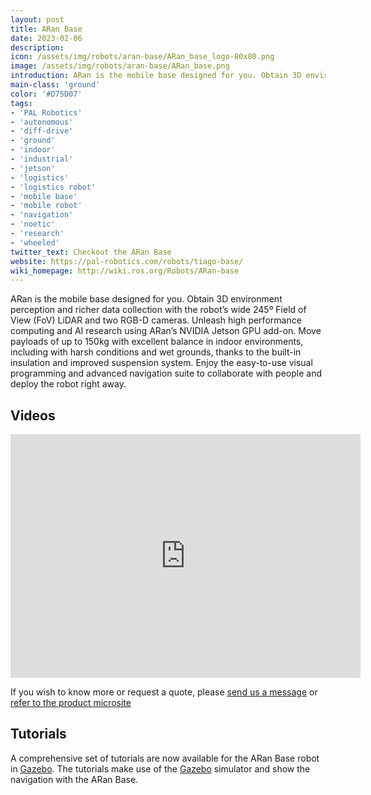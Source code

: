 ```yaml
---
layout: post
title: ARan Base
date: 2023-02-06
description:
icon: /assets/img/robots/aran-base/ARan_base_logo-80x80.png
image: /assets/img/robots/aran-base/ARan_base.png
introduction: ARan is the mobile base designed for you. Obtain 3D environment perception and richer data collection with the robot’s wide 245º Field of View (FoV) LiDAR and two RGB-D cameras. Unleash high performance computing and AI research using ARan’s NVIDIA Jetson GPU add-on. Move payloads of up to 150kg with excellent balance in indoor environments, including with harsh conditions and wet grounds, thanks to the built-in insulation and improved suspension system. Enjoy the easy-to-use visual programming and advanced navigation suite to collaborate with people and deploy the robot right away.
main-class: 'ground'
color: '#D75D07'
tags:
- 'PAL Robotics'
- 'autonomous'
- 'diff-drive'
- 'ground'
- 'indoor'
- 'industrial'
- 'jetson'
- 'logistics'
- 'logistics robot'
- 'mobile base'
- 'mobile robot'
- 'navigation'
- 'noetic'
- 'research'
- 'wheeled'
twitter_text: Checkout the ARan Base
website: https://pal-robotics.com/robots/tiago-base/
wiki_homepage: http://wiki.ros.org/Robots/ARan-base
---
```


ARan is the mobile base designed for you. Obtain 3D environment perception and richer data collection with the robot’s wide 245º Field of View (FoV) LiDAR and two RGB-D cameras. Unleash high performance computing and AI research using ARan’s NVIDIA Jetson GPU add-on. Move payloads of up to 150kg with excellent balance in indoor environments, including with harsh conditions and wet grounds, thanks to the built-in insulation and improved suspension system. Enjoy the easy-to-use visual programming and advanced navigation suite to collaborate with people and deploy the robot right away.

## Videos

<iframe width="560" height="390" src="https://www.youtube.com/watch?v=fVw_C1oWQi4&t=39s&ab_channel=PALRobotics" title="YouTube video player" frameborder="0" allow="accelerometer; autoplay; clipboard-write; encrypted-media; gyroscope; picture-in-picture" allowfullscreen></iframe>

If you wish to know more or request a quote, please [send us a message](http://pal-robotics.com/en/company) or [refer to the product microsite](https://pal-robotics.com/robots/tiago-base/) 

## Tutorials
A comprehensive set of tutorials are now available for the ARan Base robot in [Gazebo](Robots/ARan-base/Tutorials). The tutorials make use of the [Gazebo](http://gazebosim.org) simulator and show the navigation with the ARan Base.